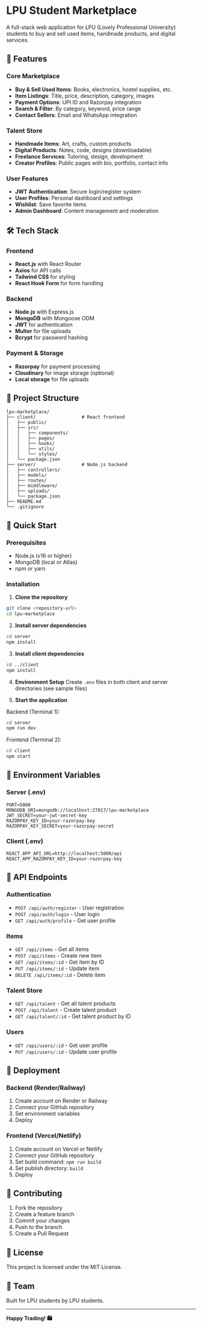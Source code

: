 # LPU Student Marketplace

A full-stack web application for LPU (Lovely Professional University) students to buy and sell used items, handmade products, and digital services.

## 🚀 Features

### Core Marketplace
- **Buy & Sell Used Items**: Books, electronics, hostel supplies, etc.
- **Item Listings**: Title, price, description, category, images
- **Payment Options**: UPI ID and Razorpay integration
- **Search & Filter**: By category, keyword, price range
- **Contact Sellers**: Email and WhatsApp integration

### Talent Store
- **Handmade Items**: Art, crafts, custom products
- **Digital Products**: Notes, code, designs (downloadable)
- **Freelance Services**: Tutoring, design, development
- **Creator Profiles**: Public pages with bio, portfolio, contact info

### User Features
- **JWT Authentication**: Secure login/register system
- **User Profiles**: Personal dashboard and settings
- **Wishlist**: Save favorite items
- **Admin Dashboard**: Content management and moderation

## 🛠️ Tech Stack

### Frontend
- **React.js** with React Router
- **Axios** for API calls
- **Tailwind CSS** for styling
- **React Hook Form** for form handling

### Backend
- **Node.js** with Express.js
- **MongoDB** with Mongoose ODM
- **JWT** for authentication
- **Multer** for file uploads
- **Bcrypt** for password hashing

### Payment & Storage
- **Razorpay** for payment processing
- **Cloudinary** for image storage (optional)
- **Local storage** for file uploads

## 📁 Project Structure

```
lpu-marketplace/
├── client/                 # React frontend
│   ├── public/
│   ├── src/
│   │   ├── components/
│   │   ├── pages/
│   │   ├── hooks/
│   │   ├── utils/
│   │   └── styles/
│   └── package.json
├── server/                 # Node.js backend
│   ├── controllers/
│   ├── models/
│   ├── routes/
│   ├── middleware/
│   ├── uploads/
│   └── package.json
├── README.md
└── .gitignore
```

## 🚀 Quick Start

### Prerequisites
- Node.js (v16 or higher)
- MongoDB (local or Atlas)
- npm or yarn

### Installation

1. **Clone the repository**
```bash
git clone <repository-url>
cd lpu-marketplace
```

2. **Install server dependencies**
```bash
cd server
npm install
```

3. **Install client dependencies**
```bash
cd ../client
npm install
```

4. **Environment Setup**
Create `.env` files in both client and server directories (see sample files)

5. **Start the application**

Backend (Terminal 1):
```bash
cd server
npm run dev
```

Frontend (Terminal 2):
```bash
cd client
npm start
```

## 🔧 Environment Variables

### Server (.env)
```
PORT=5000
MONGODB_URI=mongodb://localhost:27017/lpu-marketplace
JWT_SECRET=your-jwt-secret-key
RAZORPAY_KEY_ID=your-razorpay-key
RAZORPAY_KEY_SECRET=your-razorpay-secret
```

### Client (.env)
```
REACT_APP_API_URL=http://localhost:5000/api
REACT_APP_RAZORPAY_KEY_ID=your-razorpay-key
```

## 📱 API Endpoints

### Authentication
- `POST /api/auth/register` - User registration
- `POST /api/auth/login` - User login
- `GET /api/auth/profile` - Get user profile

### Items
- `GET /api/items` - Get all items
- `POST /api/items` - Create new item
- `GET /api/items/:id` - Get item by ID
- `PUT /api/items/:id` - Update item
- `DELETE /api/items/:id` - Delete item

### Talent Store
- `GET /api/talent` - Get all talent products
- `POST /api/talent` - Create talent product
- `GET /api/talent/:id` - Get talent product by ID

### Users
- `GET /api/users/:id` - Get user profile
- `PUT /api/users/:id` - Update user profile

## 🚀 Deployment

### Backend (Render/Railway)
1. Create account on Render or Railway
2. Connect your GitHub repository
3. Set environment variables
4. Deploy

### Frontend (Vercel/Netlify)
1. Create account on Vercel or Netlify
2. Connect your GitHub repository
3. Set build command: `npm run build`
4. Set publish directory: `build`
5. Deploy

## 🤝 Contributing

1. Fork the repository
2. Create a feature branch
3. Commit your changes
4. Push to the branch
5. Create a Pull Request

## 📄 License

This project is licensed under the MIT License.

## 👥 Team

Built for LPU students by LPU students.

---

**Happy Trading! 🛍️**
